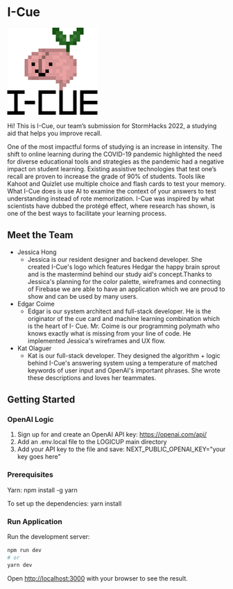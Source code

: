 # I-Cue

![The I-Cue logo of Hedgar - our mascot which is a brain with a little sprout on top](./public/images/logo.png)

Hi! This is I-Cue, our team’s submission for StormHacks 2022, a studying aid that helps you improve recall.

One of the most impactful forms of studying is an increase in intensity. The shift to online learning during the COVID-19 pandemic highlighted the need for diverse educational tools and strategies as the pandemic had a negative impact on student learning. Existing assistive technologies that test one’s recall are proven to increase the grade of 90% of students. Tools like Kahoot and Quizlet use multiple choice and flash cards to test your memory. What I-Cue does is use AI to examine the context of your answers to test understanding instead of rote memorization. I-Cue was inspired by what scientists have dubbed the protégé effect, where research has shown, is one of the best ways to facilitate your learning process.

## Meet the Team
- Jessica Hong
  - Jessica is our resident designer and backend developer. She created I-Cue's logo which features Hedgar the happy brain sprout and is the mastermind behind     our study aid's concept.Thanks to Jessica's planning for the color palette, wireframes and connecting of Firebase we are able to have an application which     we are proud to show and can be used by many users.
- Edgar Coime
  - Edgar is our system architect and full-stack developer. He is the originator of the cue card and machine learning combination which is the heart of I-       Cue. Mr. Coime is our programming polymath who knows exactly what is missing from your line of code. He implemented Jessica's wireframes and UX flow.
- Kat Olaguer
  - Kat is our full-stack developer. They designed the algorithm + logic behind I-Cue's answering system using a temperature of matched keywords of user       input and OpenAI's important phrases. She wrote these descriptions and loves her teammates.

## Getting Started

### OpenAI Logic 
1. Sign up for and create an OpenAI API key: https://openai.com/api/
2. Add an .env.local file to the LOGICUP main directory
3. Add your API key to the file and save: NEXT_PUBLIC_OPENAI_KEY="your key goes here"

### Prerequisites
Yarn: npm install -g yarn

To set up the dependencies:
yarn install

### Run Application
Run the development server:

```bash
npm run dev
# or
yarn dev
```

Open [http://localhost:3000](http://localhost:3000) with your browser to see the result.
